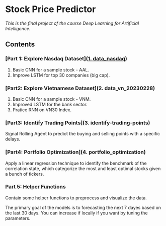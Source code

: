# Stock Price Predictor

*This is the final project of the course Deep Learning for Artificial Intelligence.*

## Contents
### [Part 1: Explore Nasdaq Dataset]([1. data_nasdaq](https://github.com/hallie304/stock-price-predictor/tree/main/1.%20data_nasdaq))
1. Basic CNN for a sample stock - AAL.
2. Improve LSTM for top 30 companies (big cap).

### [Part2: Explore Vietnamese Dataset](2. data_vn_20230228)
1. Basic CNN for a sample stock - VNM.
2. Improved LSTM for the bank sector.
3. Pratice RNN on VN30 Index.

### [Part3: Identify Trading Points](3. identify-trading-points)
Signal Rolling Agent to predict the buying and selling points with a specific delays.

### [Part4: Portfolio Optimization](4. portfolio_optimization)
Apply a linear regression technique to identify the benchmark of the correlation state, which categorize the most and least optimal stocks given a bunch of tickers.

### [Part 5: Helper Functions](helper_functions)
Contain some helper functions to preprocess and visualize the data.

The primary goal of the models is to forecasting the next 7 dayes based on the last 30 days. You can increase if locally if you want by tuning the parameters.





